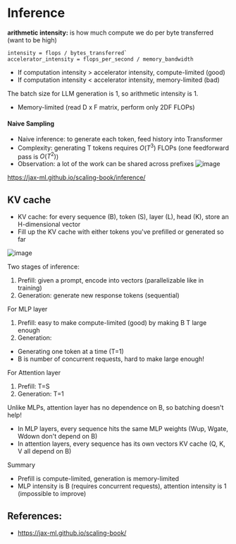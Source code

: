# Inference

 **arithmetic intensity:** is how much compute we do per byte transferred (want to be high)
 
 ```
 intensity = flops / bytes_transferred`
 accelerator_intensity = flops_per_second / memory_bandwidth
 ```
- If computation intensity > accelerator intensity, compute-limited (good)
- If computation intensity < accelerator intensity, memory-limited (bad)

The batch size for LLM generation is 1, so arithmetic intensity is 1.
- Memory-limited (read D x F matrix, perform only 2DF FLOPs)


#### Naive Sampling
- Naive inference: to generate each token, feed history into Transformer
- Complexity: generating T tokens requires $O(T^3)$ FLOPs (one feedforward pass is $O(T^2)$)
- Observation: a lot of the work can be shared across prefixes
![image](https://github.com/user-attachments/assets/1a21b1cc-fe51-419f-af4a-19fba95d29fd)

https://jax-ml.github.io/scaling-book/inference/
## KV cache
- KV cache: for every sequence (B), token (S), layer (L), head (K), store an H-dimensional vector
- Fill up the KV cache with either tokens you've prefilled or generated so far

![image](https://github.com/user-attachments/assets/964c0da2-8bde-4a8f-95bd-f75bb513acaf)

Two stages of inference:
1. Prefill: given a prompt, encode into vectors (parallelizable like in training)
2. Generation: generate new response tokens (sequential)

For MLP layer
1. Prefill: easy to make compute-limited (good) by making B T large enough
2. Generation:
- Generating one token at a time (T=1)
- B is number of concurrent requests, hard to make large enough!

For Attention layer
1. Prefill: T=S
2. Generation: T=1 

Unlike MLPs, attention layer has no dependence on B, so batching doesn't help!
- In MLP layers, every sequence hits the same MLP weights (Wup, Wgate, Wdown don't depend on B)
- In attention layers, every sequence has its own vectors KV cache (Q, K, V all depend on B)

Summary
- Prefill is compute-limited, generation is memory-limited
- MLP intensity is B (requires concurrent requests), attention intensity is 1 (impossible to improve)



## References:
 - https://jax-ml.github.io/scaling-book/
